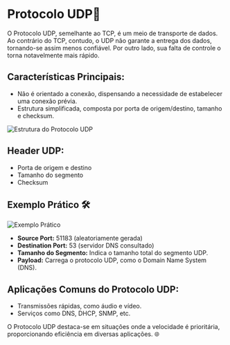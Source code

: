 # Protocolo UDP🚀

O Protocolo UDP, semelhante ao TCP, é um meio de transporte de dados. Ao contrário do TCP, contudo, o UDP não garante a entrega dos dados, tornando-se assim menos confiável. Por outro lado, sua falta de controle o torna notavelmente mais rápido.

## Características Principais:

- Não é orientado a conexão, dispensando a necessidade de estabelecer uma conexão prévia.
- Estrutura simplificada, composta por porta de origem/destino, tamanho e checksum.

![Estrutura do Protocolo UDP](https://github.com/Dudarng/HackS-ntese/blob/main/Análise%20de%20Rede/Assets/Protocolo%20UDP/Estrutura%20Protocolo%20UDP.png)

## Header UDP:

- Porta de origem e destino
- Tamanho do segmento
- Checksum

## Exemplo Prático 🛠️

![Exemplo Prático](https://github.com/Dudarng/HackS-ntese/blob/main/Análise%20de%20Rede/Assets/Protocolo%20UDP/Protocolo%20UDP%20na%20pratica.png)

- **Source Port:** 51183 (aleatoriamente gerada)
- **Destination Port:** 53 (servidor DNS consultado)
- **Tamanho do Segmento:** Indica o tamanho total do segmento UDP.
- **Payload:** Carrega o protocolo UDP, como o Domain Name System (DNS).

## Aplicações Comuns do Protocolo UDP:

- Transmissões rápidas, como áudio e vídeo.
- Serviços como DNS, DHCP, SNMP, etc.

O Protocolo UDP destaca-se em situações onde a velocidade é prioritária, proporcionando eficiência em diversas aplicações. 🌐

